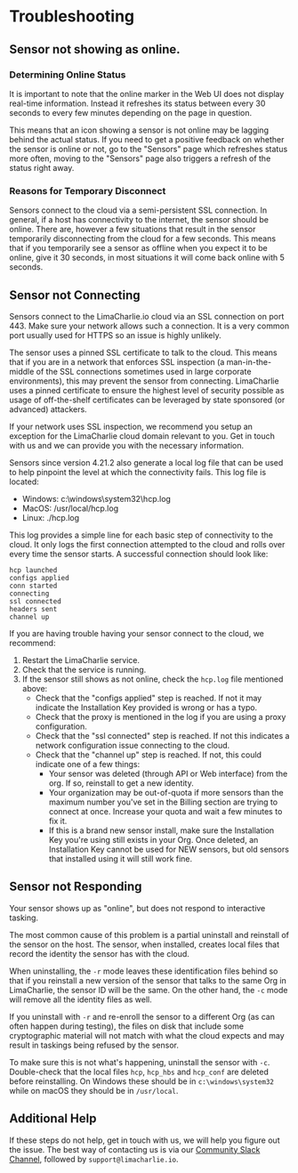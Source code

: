 # Troubleshooting

## Sensor not showing as online.

### Determining Online Status
It is important to note that the online marker in the Web UI does not display real-time information. Instead it
refreshes its status between every 30 seconds to every few minutes depending on the page in question.

This means that an icon showing a sensor is not online may be lagging behind the actual status. If you need to
get a positive feedback on whether the sensor is online or not, go to the "Sensors" page which refreshes status more
often, moving to the "Sensors" page also triggers a refresh of the status right away.

### Reasons for Temporary Disconnect
Sensors connect to the cloud via a semi-persistent SSL connection. In general, if a host has connectivity to the
internet, the sensor should be online. There are, however a few situations that result in the sensor temporarily
disconnecting from the cloud for a few seconds. This means that if you temporarily see a sensor as offline when you
expect it to be online, give it 30 seconds, in most situations it will come back online with 5 seconds.

## Sensor not Connecting
Sensors connect to the LimaCharlie.io cloud via an SSL connection on port 443. Make sure your network allows such
a connection. It is a very common port usually used for HTTPS so an issue is highly unlikely.

The sensor uses a pinned SSL certificate to talk to the cloud. This means that if you are in a network that enforces SSL inspection (a man-in-the-middle of the SSL connections sometimes used in large corporate environments), this may prevent the sensor from connecting. LimaCharlie uses a pinned certificate to ensure the highest level of security possible as usage of off-the-shelf certificates can be leveraged by state sponsored (or advanced) attackers.

If your network uses SSL inspection, we recommend you setup an exception for the LimaCharlie cloud domain
relevant to you. Get in touch with us and we can provide you with the necessary information.

Sensors since version 4.21.2 also generate a local log file that can be used to help pinpoint the level at which
the connectivity fails. This log file is located:

* Windows: c:\windows\system32\hcp.log
* MacOS: /usr/local/hcp.log
* Linux: ./hcp.log

This log provides a simple line for each basic step of connectivity to the cloud. It only logs the first
connection attempted to the cloud and rolls over every time the sensor starts. A successful connection
should look like:

```
hcp launched
configs applied
conn started
connecting
ssl connected
headers sent
channel up
```

If you are having trouble having your sensor connect to the cloud, we recommend:
1. Restart the LimaCharlie service.
1. Check that the service is running.
1. If the sensor still shows as not online, check the `hcp.log` file mentioned above:
    * Check that the "configs applied" step is reached. If not it may indicate the Installation Key provided is wrong or has a typo.
    * Check that the proxy is mentioned in the log if you are using a proxy configuration.
    * Check that the "ssl connected" step is reached. If not this indicates a network configuration issue connecting to the cloud.
    * Check that the "channel up" step is reached. If not, this could indicate one of a few things:
        * Your sensor was deleted (through API or Web interface) from the org. If so, reinstall to get a new identity.
        * Your organization may be out-of-quota if more sensors than the maximum number you've set in the Billing section are trying to connect at once. Increase your quota and wait a few minutes to fix it.
        * If this is a brand new sensor install, make sure the Installation Key you're using still exists in your Org. Once deleted, an Installation Key cannot be used for NEW sensors, but old sensors that installed using it will still work fine.

## Sensor not Responding
Your sensor shows up as "online", but does not respond to interactive tasking.

The most common cause of this problem is a partial uninstall and reinstall of the sensor on the host.
The sensor, when installed, creates local files that record the identity the sensor has with the cloud.

When uninstalling, the `-r` mode leaves these identification files behind so that if you reinstall a
new version of the sensor that talks to the same Org in LimaCharlie, the sensor ID will be the same.
On the other hand, the `-c` mode will remove all the identity files as well.

If you uninstall with `-r` and re-enroll the sensor to a different Org (as can often happen during testing),
the files on disk that include some cryptographic material will not match with what the cloud expects and 
may result in taskings being refused by the sensor.

To make sure this is not what's happening, uninstall the sensor with `-c`. Double-check that the local
files `hcp`, `hcp_hbs` and `hcp_conf` are deleted before reinstalling. On Windows these should be 
in `c:\windows\system32` while on macOS they should be in `/usr/local`.

## Additional Help
If these steps do not help, get in touch with us, we will help you figure out the issue. The best way of contacting us
is via our [Community Slack Channel](https://slack.limacharlie.io/), followed by `support@limacharlie.io`.